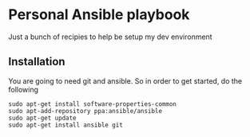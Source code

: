 # Personal Ansible playbook
Just a bunch of recipies to help be setup my dev environment

## Installation
You are going to need git and ansible. So in order to get started, do the following

```
sudo apt-get install software-properties-common
sudo apt-add-repository ppa:ansible/ansible
sudo apt-get update
sudo apt-get install ansible git
```
